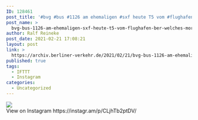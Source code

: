 ```yaml
---
ID: 128461
post_title: '#bvg #bus #1126 am ehemaligen #sxf heute T5 vom #flughafen #ber welches morgen wegen zu geringer Fluggastzahlen schließen wird, wieder ein #abschied'
post_name: >
  bvg-bus-1126-am-ehemaligen-sxf-heute-t5-vom-flughafen-ber-welches-morgen-wegen-zu-geringer-fluggastzahlen-schliessen-wird-wieder-ein-abschied-4
author: Ralf Reineke
post_date: 2021-02-21 17:08:21
layout: post
link: >
  https://archiv.berliner-verkehr.de/2021/02/21/bvg-bus-1126-am-ehemaligen-sxf-heute-t5-vom-flughafen-ber-welches-morgen-wegen-zu-geringer-fluggastzahlen-schliessen-wird-wieder-ein-abschied-4/
published: true
tags:
  - IFTTT
  - Instagram
categories:
  - Uncategorized
---
```

<div><img src='https://scontent-iad3-1.cdninstagram.com/v/t51.29350-15/152804738_404711080869871_3554377219574101150_n.jpg?_nc_cat=109&ccb=3&_nc_sid=8ae9d6&_nc_ohc=1QhXnObTxLUAX8hg1bF&_nc_ht=scontent-iad3-1.cdninstagram.com&oh=d5b54774abc4d98297ddeb491f496bea&oe=6059C688' style='max-width:600px;' /><br/><div>View on Instagram https://instagr.am/p/CLjhTb2ptDV/</div></div>